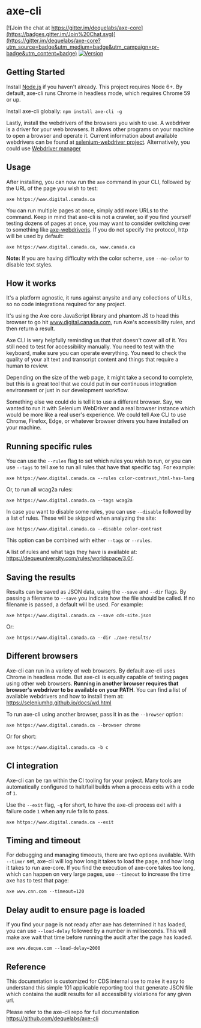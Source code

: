 # axe-cli

[![Join the chat at https://gitter.im/dequelabs/axe-core](https://badges.gitter.im/Join%20Chat.svg)](https://gitter.im/dequelabs/axe-core?utm_source=badge&utm_medium=badge&utm_campaign=pr-badge&utm_content=badge)
[![Version](https://img.shields.io/npm/v/axe-cli.svg)](https://www.npmjs.com/package/axe-cli)


## Getting Started

Install [Node.js](https://docs.npmjs.com/getting-started/installing-node) if you haven't already. This project requires Node 6+. By default, axe-cli runs Chrome in headless mode, which requires Chrome 59 or up.

Install axe-cli globally: `npm install axe-cli -g`

Lastly, install the webdrivers of the browsers you wish to use. A webdriver is a driver for your web browsers. It allows other programs on your machine to open a browser and operate it. Current information about available webdrivers can be found at [selenium-webdriver project](https://www.npmjs.com/package/selenium-webdriver). Alternatively, you could use [Webdriver manager](https://www.npmjs.com/package/webdriver-manager)

## Usage

After installing, you can now run the `axe` command in your CLI, followed by the URL of the page you wish to test:

```
axe https://www.digital.canada.ca
```

You can run multiple pages at once, simply add more URLs to the command. Keep in mind that axe-cli is not a crawler, so if you find yourself testing dozens of pages at once, you may want to consider switching over to something like [axe-webdriverjs](https://www.npmjs.com/package/axe-webdriverjs). If you do not specify the protocol, http will be used by default:

```
axe https://www.digital.canada.ca, www.canada.ca
```

**Note:** If you are having difficulty with the color scheme, use `--no-color` to disable text styles.

## How it works 

It's a platform agnostic, it runs against anysite and any collections of URLs, so no code integrations required for any project.

It's using the Axe core JavaScript library and phantom JS to head this browser to go hit www.digital.canada.com, run Axe's accessibility rules, and then return a result.

Axe CLI is very helpfully reminding us that that doesn't cover all of it. You still need to test for accessibility manually. You need to test with the keyboard, make sure you can operate everything. You need to check the quality of your alt text and transcript content and things that require a human to review.

Depending on the size of the web page, it might take a second to complete, but this is a great tool that we could put in our continuous integration environment or just in our development workflow.

Something else we could do is tell it to use a different browser. Say, we wanted to run it with Selenium WebDriver and a real browser instance which would be more like a real user's experience. We could tell Axe CLI to use Chrome, Firefox, Edge, or whatever browser drivers you have installed on your machine.


## Running specific rules

You can use the `--rules` flag to set which rules you wish to run, or you can use `--tags` to tell axe to run all rules that have that specific tag. For example:

```
axe https://www.digital.canada.ca --rules color-contrast,html-has-lang
```

Or, to run all wcag2a rules:

```
axe https://www.digital.canada.ca --tags wcag2a
```

In case you want to disable some rules, you can use `--disable` followed by a list of rules. These will be skipped when analyzing the site:

```
axe https://www.digital.canada.ca --disable color-contrast
```

This option can be combined with either `--tags` or `--rules`.

A list of rules and what tags they have is available at: https://dequeuniversity.com/rules/worldspace/3.0/.

## Saving the results

Results can be saved as JSON data, using the `--save` and `--dir` flags. By passing a filename to `--save` you indicate how the file should be called. If no filename is passed, a default will be used. For example:

```
axe https://www.digital.canada.ca --save cds-site.json
```

Or:

```
axe https://www.digital.canada.ca --dir ./axe-results/
```

## Different browsers

Axe-cli can run in a variety of web browsers. By default axe-cli uses Chrome in headless mode. But axe-cli is equally capable of testing pages using other web browsers. **Running in another browser requires that browser's webdriver to be available on your PATH**. You can find a list of available webdrivers and how to install them at: https://seleniumhq.github.io/docs/wd.html

To run axe-cli using another browser, pass it in as the `--browser` option:

```
axe https://www.digital.canada.ca --browser chrome
```

Or for short:

```
axe https://www.digital.canada.ca -b c
```

## CI integration

Axe-cli can be ran within the CI tooling for your project. Many tools are automatically configured to halt/fail builds when a process exits with a code of `1`.

Use the `--exit` flag, `-q` for short, to have the axe-cli process exit with a failure code `1` when any rule fails to pass.

```
axe https://www.digital.canada.ca --exit
```

## Timing and timeout

For debugging and managing timeouts, there are two options available. With `--timer` set, axe-cli will log how long it takes to load the page, and how long it takes to run axe-core. If you find the execution of axe-core takes too long, which can happen on very large pages, use `--timeout` to increase the time axe has to test that page:

```
axe www.cnn.com --timeout=120
```

## Delay audit to ensure page is loaded

If you find your page is not ready after axe has determined it has loaded, you can use `--load-delay` followed by a number in milliseconds. This will make axe wait that time before running the audit after the page has loaded.

```
axe www.deque.com --load-delay=2000
```

## Reference 

This documntation is customized for CDS internal use to make it easy to understand this simple 101 applicable reporting tool that generate JSON file which contains the audit results for all accessibility violations for any given url.

Please refer to the axe-cli repo for full documentation https://github.com/dequelabs/axe-cli


